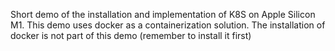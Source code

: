 Short demo of the installation and implementation of K8S on Apple Silicon M1.
This demo uses docker as a containerization solution. The installation of docker is not part of this demo (remember to install it first)
